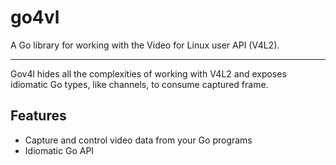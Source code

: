 # go4vl
A Go library for working with the Video for Linux user API (V4L2).

----

Gov4l hides all the complexities of working with V4L2 and exposes idiomatic Go types, like channels, to consume captured frame.

## Features
* Capture and control video data from your Go programs
* Idiomatic Go API